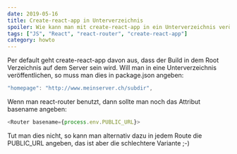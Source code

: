 ```yaml
---
date: 2019-05-16
title: Create-react-app in Unterverzeichnis
spoiler: Wie kann man mit create-react-app in ein Unterverzeichnis veröffentlichen?
tags: ["JS", "React", "react-router", "create-react-app"]
category: howto
---
```


Per default geht create-react-app davon aus, dass der Build in dem Root Verzeichnis auf dem Server sein wird. Will man in eine Unterverzeichnis veröffentlichen, so muss man dies in package.json angeben:

```javascript
"homepage": "http://www.meinserver.ch/subdir",
```

Wenn man react-router benutzt, dann sollte man noch das Attribut basename angeben:

```javascript
<Router basename={process.env.PUBLIC_URL}>
```

Tut man dies nicht, so kann man alternativ dazu in jedem Route die PUBLIC_URL angeben, das ist aber die schlechtere Variante ;-)
